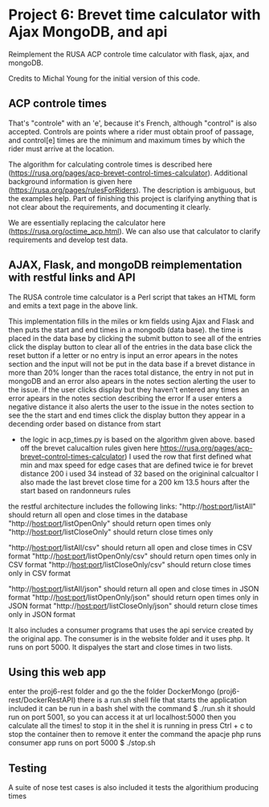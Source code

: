 # Project 6: Brevet time calculator with Ajax MongoDB, and api

Reimplement the RUSA ACP controle time calculator with flask, ajax, and mongoDB.

Credits to Michal Young for the initial version of this code.

## ACP controle times

That's "controle" with an 'e', because it's French, although "control" is also accepted. Controls are points where a rider must obtain proof of passage, and control[e] times are the minimum and maximum times by which the rider must arrive at the location.   

The algorithm for calculating controle times is described here (https://rusa.org/pages/acp-brevet-control-times-calculator). Additional background information is given here (https://rusa.org/pages/rulesForRiders). The description is ambiguous, but the examples help. Part of finishing this project is clarifying anything that is not clear about the requirements, and documenting it clearly.  

We are essentially replacing the calculator here (https://rusa.org/octime_acp.html). We can also use that calculator to clarify requirements and develop test data.  

## AJAX, Flask, and mongoDB reimplementation with restful links and API

The RUSA controle time calculator is a Perl script that takes an HTML form and emits a text page in the above link. 

This implementation  fills in the miles or km fields using Ajax and Flask and then puts the start and end times in a mongodb (data base).
the time is placed in the data base by clicking the submit button
to see all of the entries click the display button
to clear all of the entries in the data base click the reset button
if a letter or no entry is input an error apears in the notes section and the input will not be put in the data base
if a brevet distance in more than 20% longer than the races total distance, the entry in not put in mongoDB and an error also apears in the notes section
alerting the user to the issue.
if the user clicks display but they haven't entered any times an error apears in the notes section describing the error
If a user enters a negative distance it also alerts the user to the issue in the notes section
to see the the start and end times click the display button 
they appear in a decending order based on distance from start

* the logic in acp_times.py is based on the algorithm given above. 
based off the brevet calucaltion rules given here https://rusa.org/pages/acp-brevet-control-times-calculator) I used the row that first defined what min and max speed for edge cases that are defined twice ie for brevet distance 200 i used 34 instead of 32 based on the origininal calcualtor
I also made the last brevet close time for a 200 km 13.5 hours after the start based on randonneurs rules

the restful architecture includes the following links:
"http://<host:port>/listAll" should return all open and close times in the database
"http://<host:port>/listOpenOnly" should return open times only
"http://<host:port>/listCloseOnly" should return close times only

"http://<host:port>/listAll/csv" should return all open and close times in CSV format
"http://<host:port>/listOpenOnly/csv" should return open times only in CSV format
"http://<host:port>/listCloseOnly/csv" should return close times only in CSV format

"http://<host:port>/listAll/json" should return all open and close times in JSON format
"http://<host:port>/listOpenOnly/json" should return open times only in JSON format
"http://<host:port>/listCloseOnly/json" should return close times only in JSON format

It also includes a consumer programs that uses the api service created by the original app. The consumer is in the website folder and it uses php. It runs on port 5000. It dispalyes the start and close times in two lists.

## Using this web app
enter the proj6-rest folder and go the the folder DockerMongo (proj6-rest/DockerRestAPI)
there is a run.sh shell file that starts the application included
it can be run in a bash shel with the command
$ ./run.sh
it should run on port 5001, so you can access it at url localhost:5000 then you calculate all the times!
to stop it in the shel it is running in press Ctrl + c to stop the container then to remove it enter the command
the apacje php runs consumer app runs on port 5000
$ ./stop.sh


## Testing

A suite of nose test cases is also included
it tests the algorithium producing times




